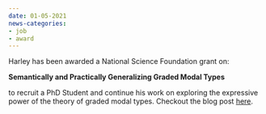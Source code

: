 ```yaml
---
date: 01-05-2021
news-categories:
- job
- award
---
```


Harley has been awarded a National Science Foundation grant on:

**Semantically and Practically Generalizing Graded Modal Types**

to recruit a PhD Student and continue his work on exploring the
expressive power of the theory of graded modal types.  Checkout the
blog post [here](https://blog.metatheorem.org/published/2021-30-04-PhD-Student-Ad.html ).

